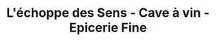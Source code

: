 ---
title: "L'échoppe des Sens - Cave à vin - Epicerie Fine"
url: /eysines/lechoppe-des-sens-cave-a-vin-epicerie-fine/
shop: Wein
---